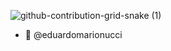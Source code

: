 ![github-contribution-grid-snake (1)](https://user-images.githubusercontent.com/85534294/177016127-a3862095-d379-4f15-acb7-70a769bfda2a.svg)
- 👋 @eduardomarionucci

<!---
eduardomarionucci/eduardomarionucci is a ✨ special ✨ repository because its `README.md` (this file) appears on your GitHub profile.
You can click the Preview link to take a look at your changes.
--->

